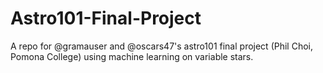 # Astro101-Final-Project
A repo for @gramauser and @oscars47's astro101 final project (Phil Choi, Pomona College) using machine learning on variable stars.
